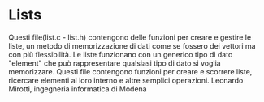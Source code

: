# Lists
Questi file(list.c - list.h) contengono delle funzioni per creare e gestire le liste, un metodo di memorizzazione di dati come se fossero dei vettori ma con più flessibilità. Le liste funzionano con un generico tipo di dato "element" che può rappresentare qualsiasi tipo di dato si voglia memorizzare. Questi file contengono funzioni per creare e scorrere liste, ricercare elementi al loro interno e altre semplici operazioni.
Leonardo Mirotti, ingegneria informatica di Modena
